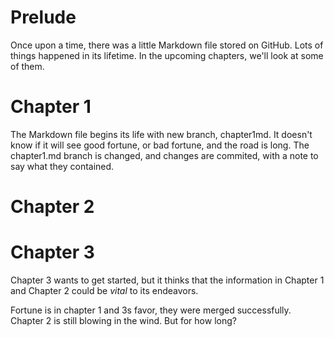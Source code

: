 # Prelude

Once upon a time, there was a little Markdown file stored on GitHub. Lots of things happened in its lifetime. In the upcoming chapters, we'll look at some of them. 

# Chapter 1
The Markdown file begins its life with new branch, chapter1md. It doesn't know if it will see good fortune, or bad fortune, and the road is long. The chapter1.md branch is changed, and changes are commited, with a note to say what they contained.  

# Chapter 2

# Chapter 3

Chapter 3 wants to get started, but it thinks that the information in Chapter 1 and Chapter 2 could be *vital* to its endeavors.  

Fortune is in chapter 1 and 3s favor, they were merged successfully. Chapter 2 is still blowing in the wind. But for how long?
